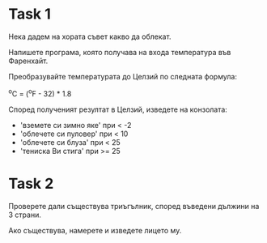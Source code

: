 # Task 1

Нека дадем на хората съвет какво да облекат.

Напишете програма, която получава на входа температура във Фаренхайт. 

Преобразувайте температурата до Целзий по следната формула:

<sup>o</sup>C = (<sup>o</sup>F - 32) * 1.8

Според полученият резултат в Целзий, изведете на конзолата:
- 'вземете си зимно яке' при  < -2
- 'облечете си пуловер' при < 10
- 'облечете си блуза' при < 25
- 'тениска Ви стига' при >= 25

# Task 2

Проверете дали съществува триъгълник, според въведени дължини на 3 страни.

Ако съществува, намерете и изведете лицето му.
